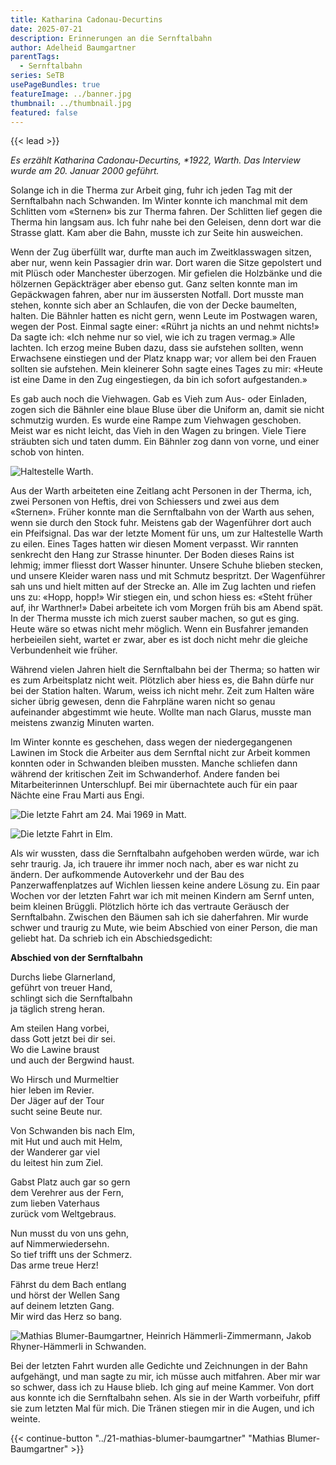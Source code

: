 ```yaml
---
title: Katharina Cadonau-Decurtins
date: 2025-07-21
description: Erinnerungen an die Sernftalbahn
author: Adelheid Baumgartner
parentTags:
  - Sernftalbahn
series: SeTB
usePageBundles: true
featureImage: ../banner.jpg
thumbnail: ../thumbnail.jpg
featured: false
---
```


{{< lead >}}

*Es erzählt Katharina Cadonau-Decurtins, \*1922, Warth. Das Interview wurde am 20. Januar 2000 geführt.*

Solange ich in die Therma zur Arbeit ging, fuhr ich jeden Tag mit der
Sernftalbahn nach Schwanden. Im Winter konnte ich manchmal mit dem
Schlitten vom «Sternen» bis zur Therma fahren. Der Schlitten lief
gegen die Therma hin langsam aus. Ich fuhr nahe bei den Geleisen, denn
dort war die Strasse glatt. Kam aber die Bahn, musste ich zur Seite
hin ausweichen.

Wenn der Zug überfüllt war, durfte man auch im Zweitklasswagen sitzen,
aber nur, wenn kein Passagier drin war. Dort waren die Sitze
gepolstert und mit Plüsch oder Manchester überzogen. Mir gefielen die
Holzbänke und die hölzernen Gepäckträger aber ebenso gut. Ganz selten
konnte man im Gepäckwagen fahren, aber nur im äussersten Notfall. Dort
musste man stehen, konnte sich aber an Schlaufen, die von der Decke
baumelten, halten. Die Bähnler hatten es nicht gern, wenn Leute im
Postwagen waren, wegen der Post. Einmal sagte einer: «Rührt ja nichts
an und nehmt nichts!» Da sagte ich: «Ich nehme nur so viel, wie ich zu
tragen vermag.» Alle lachten. Ich erzog meine Buben dazu, dass sie
aufstehen sollten, wenn Erwachsene einstiegen und der Platz knapp war;
vor allem bei den Frauen sollten sie aufstehen. Mein kleinerer Sohn
sagte eines Tages zu mir: «Heute ist eine Dame in den Zug
eingestiegen, da bin ich sofort aufgestanden.»

Es gab auch noch die Viehwagen. Gab es Vieh zum Aus- oder Einladen,
zogen sich die Bähnler eine blaue Bluse über die Uniform an, damit sie
nicht schmutzig wurden. Es wurde eine Rampe zum Viehwagen geschoben.
Meist war es nicht leicht, das Vieh in den Wagen zu bringen. Viele
Tiere sträubten sich und taten dumm. Ein Bähnler zog dann von vorne,
und einer schob von hinten.

![Haltestelle Warth.](warth.jpg)

Aus der Warth arbeiteten eine Zeitlang acht Personen in der Therma,
ich, zwei Personen von Heftis, drei von Schiessers und zwei aus dem
«Sternen». Früher konnte man die Sernftalbahn von der Warth aus sehen,
wenn sie durch den Stock fuhr. Meistens gab der Wagenführer dort auch
ein Pfeifsignal. Das war der letzte Moment für uns, um zur Haltestelle
Warth zu eilen. Eines Tages hatten wir diesen Moment verpasst. Wir
rannten senkrecht den Hang zur Strasse hinunter. Der Boden dieses
Rains ist lehmig; immer fliesst dort Wasser hinunter. Unsere Schuhe
blieben stecken, und unsere Kleider waren nass und mit Schmutz
bespritzt. Der Wagenführer sah uns und hielt mitten auf der Strecke
an. Alle im Zug lachten und riefen uns zu: «Hopp, hopp!» Wir stiegen
ein, und schon hiess es: «Steht früher auf, ihr Warthner!» Dabei
arbeitete ich vom Morgen früh bis am Abend spät. In der Therma musste
ich mich zuerst sauber machen, so gut es ging. Heute wäre so etwas
nicht mehr möglich. Wenn ein Busfahrer jemanden herbeieilen sieht,
wartet er zwar, aber es ist doch nicht mehr die gleiche Verbundenheit
wie früher.

Während vielen Jahren hielt die Sernftalbahn bei der Therma; so hatten
wir es zum Arbeitsplatz nicht weit. Plötzlich aber hiess es, die Bahn
dürfe nur bei der Station halten. Warum, weiss ich nicht mehr. Zeit
zum Halten wäre sicher übrig gewesen, denn die Fahrpläne waren nicht
so genau aufeinander abgestimmt wie heute. Wollte man nach Glarus,
musste man meistens zwanzig Minuten warten.

Im Winter konnte es geschehen, dass wegen der niedergegangenen Lawinen
im Stock die Arbeiter aus dem Sernftal nicht zur Arbeit kommen konnten
oder in Schwanden bleiben mussten. Manche schliefen dann während der
kritischen Zeit im Schwanderhof. Andere fanden bei Mitarbeiterinnen
Unterschlupf. Bei mir übernachtete auch für ein paar Nächte eine Frau
Marti aus Engi.

![Die letzte Fahrt am 24. Mai 1969 in Matt.](letzte-fahrt-matt.jpg)

![Die letzte Fahrt in Elm.](letzte-fahrt-elm.jpg)

Als wir wussten, dass die Sernftalbahn aufgehoben werden würde, war
ich sehr traurig. Ja, ich trauere ihr immer noch nach, aber es war
nicht zu ändern. Der aufkommende Autoverkehr und der Bau des
Panzerwaffenplatzes auf Wichlen liessen keine andere Lösung zu. Ein
paar Wochen vor der letzten Fahrt war ich mit meinen Kindern am Sernf
unten, beim kleinen Brüggli. Plötzlich hörte ich das vertraute
Geräusch der Sernftalbahn. Zwischen den Bäumen sah ich sie
daherfahren. Mir wurde schwer und traurig zu Mute, wie beim Abschied
von einer Person, die man geliebt hat. Da schrieb ich ein
Abschiedsgedicht:

**Abschied von der Sernftalbahn**

Durchs liebe Glarnerland,\
geführt von treuer Hand,\
schlingt sich die Sernftalbahn\
ja täglich streng heran.

Am steilen Hang vorbei,\
dass Gott jetzt bei dir sei.\
Wo die Lawine braust\
und auch der Bergwind haust.

Wo Hirsch und Murmeltier\
hier leben im Revier.\
Der Jäger auf der Tour\
sucht seine Beute nur.

Von Schwanden bis nach Elm,\
mit Hut und auch mit Helm,\
der Wanderer gar viel\
du leitest hin zum Ziel.

Gabst Platz auch gar so gern\
dem Verehrer aus der Fern,\
zum lieben Vaterhaus\
zurück vom Weltgebraus.

Nun musst du von uns gehn,\
auf Nimmerwiedersehn.\
So tief trifft uns der Schmerz.\
Das arme treue Herz!

Fährst du dem Bach entlang\
und hörst der Wellen Sang\
auf deinem letzten Gang.\
Mir wird das Herz so bang.

![Mathias Blumer-Baumgartner, Heinrich Hämmerli-Zimmermann, Jakob Rhyner-Hämmerli in Schwanden.](letzte-fahrt-schwanden.jpg)

Bei der letzten Fahrt wurden alle Gedichte und Zeichnungen in der Bahn
aufgehängt, und man sagte zu mir, ich müsse auch mitfahren. Aber mir
war so schwer, dass ich zu Hause blieb. Ich ging auf meine Kammer. Von
dort aus konnte ich die Sernftalbahn sehen. Als sie in der Warth
vorbeifuhr, pfiff sie zum letzten Mal für mich. Die Tränen stiegen mir
in die Augen, und ich weinte.

{{< continue-button "../21-mathias-blumer-baumgartner" "Mathias Blumer-Baumgartner" >}}
